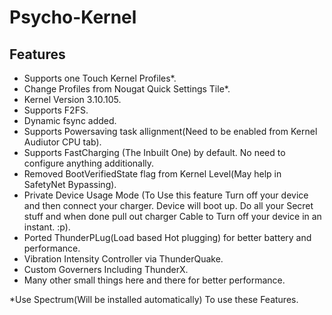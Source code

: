 # Psycho-Kernel


## Features
- Supports one Touch Kernel Profiles*.
- Change Profiles from Nougat Quick Settings Tile*.
- Kernel Version 3.10.105.
- Supports F2FS.
- Dynamic fsync added.
- Supports Powersaving task allignment(Need to be enabled from Kernel Audiutor CPU tab).
- Supports FastCharging (The Inbuilt One) by default. No need to configure anything additionally.
- Removed BootVerifiedState flag from Kernel Level(May help in SafetyNet Bypassing).
- Private Device Usage Mode (To Use this feature Turn off your device and then connect your charger. Device will boot up. Do all your Secret stuff and when done pull out charger Cable to Turn off your device in an instant. :p).
- Ported ThunderPLug(Load based Hot plugging) for better battery and performance.
- Vibration Intensity Controller via ThunderQuake.
- Custom Governers Including ThunderX.
- Many other small things here and there for better performance.

*Use Spectrum(Will be installed automatically) To use these Features.